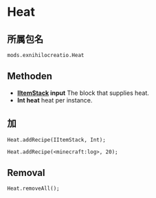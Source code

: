 # Heat

## 所属包名

`mods.exnihilocreatio.Heat`

## Methoden

- **[IItemStack](/Vanilla/Items/IItemStack/) input** The block that supplies heat.
- **Int heat** heat per instance.

## 加

```zenscript
Heat.addRecipe(IItemStack, Int);

Heat.addRecipe(<minecraft:log>, 20);
```

## Removal

```zenscript
Heat.removeAll();
```
